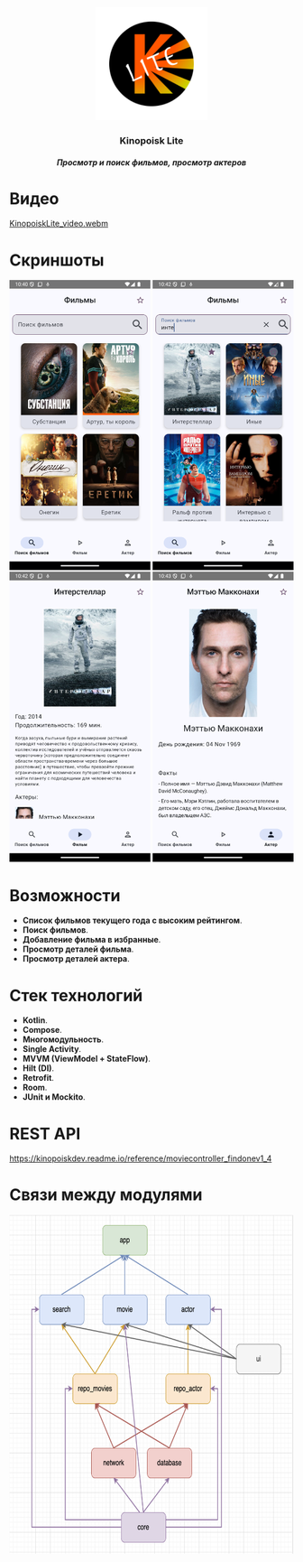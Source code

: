 <div align="center">
  <img src="app/src/main/res/mipmap-xxxhdpi/ic_launcher_foreground.webp" alt="Логотип" width="200">

<h3>Kinopoisk Lite</h3>
<h5>Просмотр и поиск фильмов, просмотр актеров</h5>
</div>

# Видео
[KinopoiskLite_video.webm](https://github.com/user-attachments/assets/dcc32fc7-d5dc-41a2-aef3-5d52ef0d03b2)

# Скриншоты
<p align="center">
  <img src="screenshots/screenshot_1.png" alt="Экран фильмов текущего года с высоким рейтингом" width="250">
  <img src="screenshots/screenshot_2.png" alt="Поиск фильмов" width="250">
  <img src="screenshots/screenshot_3.png" alt="Экран фильма" width="250">
  <img src="screenshots/screenshot_4.png" alt="Экран актера" width="250">
</p>

# Возможности
- **Список фильмов текущего года с высоким рейтингом**.
- **Поиск фильмов**.
- **Добавление фильма в избранные**.
- **Просмотр деталей фильма**.
- **Просмотр деталей актера**.

# Стек технологий

- **Kotlin**.
- **Compose**.
- **Многомодульность**.
- **Single Activity**.
- **MVVM (ViewModel + StateFlow)**.
- **Hilt (DI)**.
- **Retrofit**.
- **Room**.
- **JUnit и Mockito**.

# REST API
https://kinopoiskdev.readme.io/reference/moviecontroller_findonev1_4

# Связи между модулями
<div align="center">
  <img src="screenshots/kinopoisklite_diag.png" alt="Связи между модулями" height="600">
</div>
